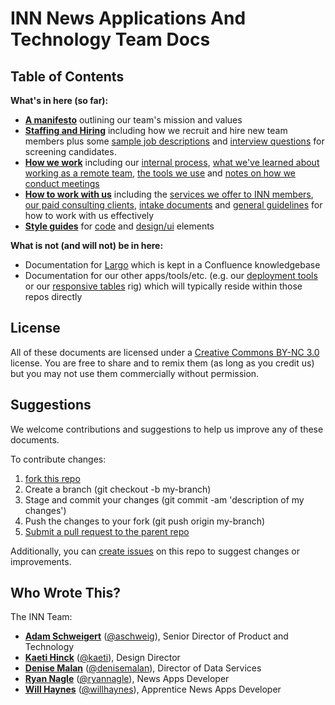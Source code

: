 # INN News Applications And Technology Team Docs

## Table of Contents

**What's in here (so far):**

-  **[A manifesto](/manifesto)** outlining our team's mission and values
-  **[Staffing and Hiring](/staffing)** including how we recruit and hire new team members plus some [sample job descriptions](/staffing/job-descriptions) and [interview questions](/staffing/interview-questions.md) for screening candidates.
-  **[How we work](/how-we-work)** including our [internal process](/how-we-work/process.md), [what we've learned about working as a remote team](/how-we-work/remote-work.md), [the tools we use](/how-we-work/tools.md) and [notes on how we conduct meetings](/how-we-work/meetings.md)
-  **[How to work with us](/how-to-work-with-us)** including the [services we offer to INN members](/how-to-work-with-us/member-benefits.md), [our paid consulting clients](/how-to-work-with-us/consulting.md), [intake documents](/how-to-work-with-us/intake-procedure.md) and [general guidelines](/how-to-work-with-us) for how to work with us effectively
-  **[Style guides](/style-guides)** for [code](/style-guides/code) and [design/ui](/style-guides/design) elements

**What is not (and will not) be in here:**

-  Documentation for [Largo](http://largoproject.org) which is kept in a Confluence knowledgebase
-  Documentation for our other apps/tools/etc. (e.g. our [deployment tools](https://github.com/INN/deploy-tools) or our [responsive tables](https://github.com/INN/responsive-tables) rig) which will typically reside within those repos directly

## License

All of these documents are licensed under a [Creative Commons BY-NC 3.0](http://creativecommons.org/licenses/by-nc/3.0/) license. You are free to share and to remix them (as long as you credit us) but you may not use them commercially without permission.

## Suggestions

We welcome contributions and suggestions to help us improve any of these documents. 

To contribute changes:

1.  [fork this repo](https://help.github.com/articles/fork-a-repo)
2.  Create a branch (git checkout -b my-branch)
3.  Stage and commit your changes (git commit -am 'description of my changes')
4.  Push the changes to your fork (git push origin my-branch)
5.  [Submit a pull request to the parent repo](https://help.github.com/articles/creating-a-pull-request)

Additionally, you can [create issues](https://github.com/INN/docs/issues) on this repo to suggest changes or improvements.

## Who Wrote This?

The INN Team:

-  **[Adam Schweigert](https://github.com/aschweigert)** ([@aschweig](http://twitter.com/aschweig)), Senior Director of Product and Technology
-  **[Kaeti Hinck](https://github.com/kaeti)** ([@kaeti](http://twitter.com/kaeti)), Design Director
-  **[Denise Malan](https://github.com/dnmalan)** ([@denisemalan](http://twitter.com/denisemalan)), Director of Data Services
-  **[Ryan Nagle](https://github.com/rnagle)** ([@ryannagle](http://twitter.com/ryannagle)), News Apps Developer
-  **[Will Haynes](https://github.com/willhaynes)** ([@willhaynes](http://twitter.com/willhaynes)), Apprentice News Apps Developer
